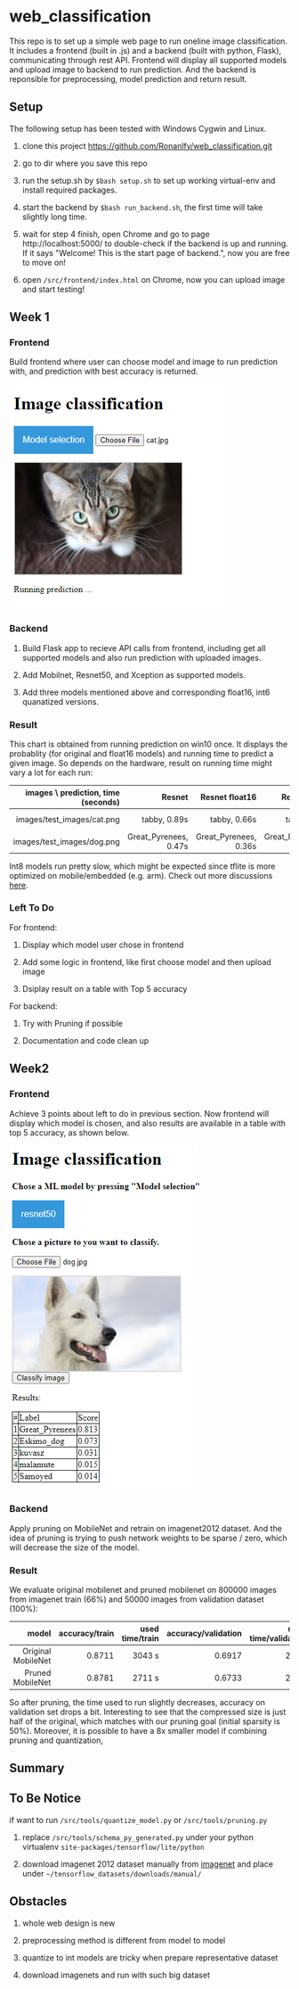 # web_classification

This repo is to set up a simple web page to run oneline image classification. It includes a frontend (built in .js) and a backend (built with python, Flask), communicating through rest API. Frontend will display all supported models and upload image to backend to run prediction. And the backend is reponsible for preprocessing, model prediction and return result.

## Setup ##

The following setup has been tested with Windows Cygwin and Linux.

1. clone this project https://github.com/Ronanlfy/web_classification.git

2. go to dir where you save this repo

3. run the setup.sh by `$bash setup.sh` to set up working virtual-env and install required packages.

4. start the backend by `$bash run_backend.sh`, the first time will take slightly long time.

5. wait for step 4 finish, open Chrome and go to page http://localhost:5000/ to double-check if the backend is up and running. If it says "Welcome! This is the start page of backend.", now you are free to move on!

6. open `/src/frontend/index.html` on Chrome, now you can upload image and start testing!

## Week 1 ##

### Frontend ###

Build frontend where user can choose model and image to run prediction with, and prediction with best accuracy is returned.

![frontend](images/frontend/frontend.png)

### Backend ###

1. Build Flask app to recieve API calls from frontend, including get all supported models and also run prediction with uploaded images.

2. Add Mobilnet, Resnet50, and Xception as supported models.

3. Add three models mentioned above and corresponding float16, int6 quanatized versions.

### Result ###

This chart is obtained from running prediction on win10 once. It displays the probablity (for original and float16 models) and running time to predict a given image. So depends on the hardware, result on running time might vary a lot for each run:

| images \ prediction, time (seconds) | Resnet | Resnet float16 | Resnet int8 | Xception | Xception float16 | Xception int8 | mobilenet | mobilenet float16 | mobilenet int8 |
| -----:|------:| -----:|-----:|-----:|-----:|-----:|-----:|-----:|-----:|
|images/test_images/cat.png  | tabby, 0.89s|tabby, 0.66s| tabby, 47s|tabby, 1.07s|tabby, 0.69s|tabby, 282s|tabby, 0.68s|tabby, 0.56s|tabby, 7.5s|
|images/test_images/dog.png     | Great_Pyrenees, 0.47s|Great_Pyrenees, 0.36s|Great_Pyrenees, 45s|white_wolf, 0.57s|white_wolf, 0.55s| white_wolf, 253s|Eskimo_dog, 0.34s|Eskimo_dog, 0.17s|Eskimo_dog, 5.8s|

Int8 models run pretty slow, which might be expected since tflite is more optimized on mobile/embedded (e.g. arm). Check out more discussions [here](https://github.com/tensorflow/tensorflow/issues/40183).

### Left To Do ###

For frontend:

1. Display which model user chose in frontend

2. Add some logic in frontend, like first choose model and then upload image

3. Dsiplay result on a table with Top 5 accuracy

For backend:

1. Try with Pruning if possible

2. Documentation and code clean up

## Week2 ##

### Frontend ###

Achieve 3 points about left to do in previous section. Now frontend will display which model is chosen, and also results are available in a table with top 5 accuracy, as shown below.

![frontend](images/frontend/frontend_2.png)

### Backend ###

Apply pruning on MobileNet and retrain on imagenet2012 dataset. And the idea of pruning is trying to push network weights to be sparse / zero, which will decrease the size of the model. 

### Result ###

We evaluate original mobilenet and pruned mobilenet on 800000 images from imagenet train (66%) and 50000 images from validation dataset (100%):

| model | accuracy/train| used time/train | accuracy/validation| used time/validation | compressed size | 
| -----:|------:| -----:|-----:|-----:|-----:|
| Original MobileNet  | 0.8711 | 3043 s | 0.6917 |228 s| 15471 KB|
| Pruned MobileNet   |  0.8781 | 2711 s | 0.6733 | 204 s| 8807 KB|

So after pruning, the time used to run slightly decreases, accuracy on validation set drops a bit. Interesting to see that the compressed size is just half of the original, which matches with our pruning goal (initial sparsity is 50%). Moreover, it is possible to have a 8x smaller model if combining pruning and quantization, 

## Summary ##

## To Be Notice ##

if want to run `/src/tools/quantize_model.py` or `/src/tools/pruning.py`

1. replace `/src/tools/schema_py_generated.py` under your python virtualenv `site-packages/tensorflow/lite/python`

2. download imagenet 2012 dataset manually from [imagenet](http://www.image-net.org/challenges/LSVRC/2012/downloads) and place under `~/tensorflow_datasets/downloads/manual/`

## Obstacles ##

1. whole web design is new
   
2. preprocessing method is different from model to model

3. quantize to int models are tricky when prepare representative dataset

4. download imagenets and run with such big dataset

